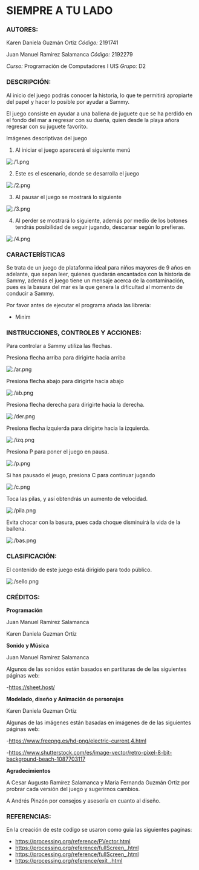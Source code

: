 # SIEMPRE A TU LADO

### **AUTORES:**


Karen Daniela Guzmán Ortiz    _Código:_ 2191741

Juan Manuel Ramirez Salamanca    _Código:_ 2192279

_Curso:_ Programación de Computadores I UIS  _Grupo:_ D2

### **DESCRIPCIÓN:**


Al inicio del juego podrás conocer la historia, lo que te permitirá apropiarte del papel y hacer lo posible por ayudar a Sammy.

El juego consiste en ayudar a una ballena de juguete que se ha perdido en el fondo del mar a regresar con su dueña, quien desde la playa añora regresar con su juguete favorito.

Imágenes descriptivas del juego


1. Al iniciar el juego aparecerá el siguiente menú

![./1.png](./1.png)


2. Este es el escenario, donde se desarrolla el juego

![./2.png](./2.png)


3. Al pausar el juego se mostrará lo siguiente

![./3.png](./3.png)


4. Al perder se mostrará lo siguiente, además por medio de los botones tendrás posibilidad de seguir jugando, descarsar según lo prefieras.

![./4.png](./4.png)


### **CARACTERÍSTICAS**


Se trata de un juego de plataforma ideal para niños mayores de 9 años en adelante, que sepan leer, quienes quedarán encantados con la historia de Sammy, además el juego tiene un mensaje acerca de la contaminación, pues es la basura del mar es la que genera la dificultad al momento de conducir a Sammy.

Por favor antes de ejecutar el programa añada las librería: 
- Minim

### **INSTRUCCIONES, CONTROLES Y ACCIONES:**

Para controlar a Sammy utiliza las flechas.

Presiona flecha arriba para dirigirte hacia arriba

![./ar.png](./ar.png)


Presiona flecha abajo para dirigirte hacia abajo

![./ab.png](./ab.png)

Presiona flecha derecha para dirigirte hacia la derecha.

![./der.png](./der.png)


Presiona flecha izquierda para dirigirte hacia la izquierda.

![./izq.png](./izq.png)


Presiona P para poner el juego en pausa.

![./p.png](./p.png)


Si has pausado el jeugo, presiona C para continuar jugando

![./c.png](./c.png)


Toca las pilas, y así obtendrás un aumento de velocidad.

![./pila.png](./pila.png)


Evita chocar con la basura, pues cada choque disminuirá la vida de la ballena.

![./bas.png](./bas.png)



### **CLASIFICACIÓN:**


El contenido de este juego está dirigido para todo público.

![./sello.png](./sello.png)



### **CRÉDITOS:**


**Programación**

Juan Manuel Ramirez Salamanca

Karen Daniela Guzman Ortiz

**Sonido y Música**

Juan Manuel Ramirez Salamanca

Algunos de las sonidos están basados en partituras de de las siguientes páginas web:

-https://sheet.host/

**Modelado, diseño y Animación de personajes**

Karen Daniela Guzman Ortiz

Algunas de las imágenes están basadas en imágenes de de las siguientes páginas web:

-https://www.freepng.es/hd-png/electric-current,4.html

-https://www.shutterstock.com/es/image-vector/retro-pixel-8-bit-background-beach-1087703117

**Agradecimientos**

A Cesar Augusto Ramírez Salamanca y Maria Fernanda Guzmán Ortiz por probrar cada versión del juego y sugerirnos cambios.

A Andrés Pinzón por consejos y asesoría en cuanto al diseño.


### **REFERENCIAS:**


En la creación de este codigo se usaron como guia las siguientes pagínas:
- https://processing.org/reference/PVector.html
- https://processing.org/reference/fullScreen_.html
- https://processing.org/reference/fullScreen_.html
- https://processing.org/reference/exit_.html

